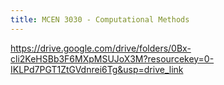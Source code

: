 ```yaml
---
title: MCEN 3030 - Computational Methods
---
```


https://drive.google.com/drive/folders/0Bx-cli2KeHSBb3F6MXpMSUJoX3M?resourcekey=0-IKLPd7PGT1ZtGVdnrei6Tg&usp=drive_link

